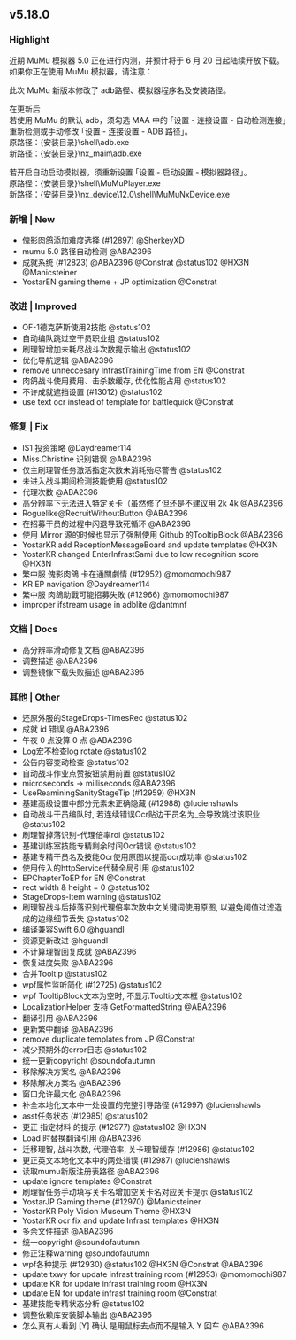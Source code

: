 ## v5.18.0

### Highlight

近期 MuMu 模拟器 5.0 正在进行内测，并预计将于 6 月 20 日起陆续开放下载。  
如果你正在使用 MuMu 模拟器，请注意：

此次 MuMu 新版本修改了 adb路径、模拟器程序名及安装路径。

在更新后  
若使用 MuMu 的默认 adb，须勾选 MAA 中的 ｢设置 - 连接设置 - 自动检测连接｣ 重新检测或手动修改 ｢设置 - 连接设置 - ADB 路径｣。  
原路径：{安装目录}\shell\adb.exe  
新路径：{安装目录}\nx_main\adb.exe

若开启自动启动模拟器，须重新设置 ｢设置 - 启动设置 - 模拟器路径｣。  
原路径：{安装目录}\shell\MuMuPlayer.exe  
新路径：{安装目录}\nx_device\12.0\shell\MuMuNxDevice.exe

### 新增 | New

* 傀影肉鸽添加难度选择 (#12897) @SherkeyXD
* mumu 5.0 路径自动检测 @ABA2396
* 成就系统 (#12823) @ABA2396 @Constrat @status102 @HX3N @Manicsteiner
* YostarEN gaming theme + JP optimization @Constrat

### 改进 | Improved

* OF-1德克萨斯使用2技能 @status102
* 自动编队跳过空干员职业组 @status102
* 刷理智增加未耗尽战斗次数提示输出 @status102
* 优化导航逻辑 @ABA2396
* remove unneccesary InfrastTrainingTime from EN @Constrat
* 肉鸽战斗使用费用、击杀数缓存, 优化性能占用 @status102
* 不许成就遮挡设置 (#13012) @status102
* use text ocr instead of template for battlequick @Constrat

### 修复 | Fix

* IS1 投资策略 @Daydreamer114
* Miss.Christine 识别错误 @ABA2396
* 仅主刷理智任务激活指定次数未消耗殆尽警告 @status102
* 未进入战斗期间检测技能使用 @status102
* 代理次数 @ABA2396
* 高分辨率下无法进入特定关卡（虽然修了但还是不建议用 2k 4k @ABA2396
* Roguelike@RecruitWithoutButton @ABA2396
* 在招募干员的过程中闪退导致死循环 @ABA2396
* 使用 Mirror 源的时候也显示了强制使用 Github 的TooltipBlock @ABA2396
* YostarKR add ReceptionMessageBoard and update templates @HX3N
* YostarKR changed EnterInfrastSami due to low recognition score @HX3N
* 繁中服 傀影肉鴿 卡在通關劇情 (#12952) @momomochi987
* KR EP navigation @Daydreamer114
* 繁中服 肉鴿助戰可能招募失敗 (#12966) @momomochi987
* improper ifstream usage in adblite @dantmnf

### 文档 | Docs

* 高分辨率滑动修复文档 @ABA2396
* 调整描述 @ABA2396
* 调整镜像下载失败描述 @ABA2396

### 其他 | Other

* 还原外服的StageDrops-TimesRec @status102
* 成就 id 错误 @ABA2396
* 午夜 0 点没算 0 点 @ABA2396
* Log宏不检查log rotate @status102
* 公告内容变动检查 @status102
* 自动战斗作业点赞按钮禁用前置 @status102
* microseconds -> milliseconds @ABA2396
* UseReaminingSanityStageTip (#12959) @HX3N
* 基建高级设置中部分元素未正确隐藏 (#12988) @lucienshawls
* 自动战斗干员编队时, 若连续错误Ocr贴边干员名为_会导致跳过该职业 @status102
* 刷理智掉落识别-代理倍率roi @status102
* 基建训练室技能专精剩余时间Ocr错误 @status102
* 基建专精干员名及技能Ocr使用原图以提高ocr成功率 @status102
* 使用传入的httpService代替全局引用 @status102
* EPChapterToEP for EN @Constrat
* rect width & height = 0 @status102
* StageDrops-Item warning @status102
* 刷理智战斗后掉落识别代理倍率次数中文关键词使用原图, 以避免阈值过滤造成的边缘细节丢失 @status102
* 编译兼容Swift 6.0 @hguandl
* 资源更新改进 @hguandl
* 不计算理智回复成就 @ABA2396
* 恢复进度失败 @ABA2396
* 合并Tooltip @status102
* wpf属性监听简化 (#12725) @status102
* wpf TooltipBlock文本为空时, 不显示Tooltip文本框 @status102
* LocalizationHelper 支持 GetFormattedString @ABA2396
* 翻译引用 @ABA2396
* 更新繁中翻译 @ABA2396
* remove duplicate templates from JP @Constrat
* 减少预期外的error日志 @status102
* 统一更新copyright @soundofautumn
* 移除解决方案名 @ABA2396
* 移除解决方案名 @ABA2396
* 窗口允许最大化 @ABA2396
* 补全本地化文本中一处设置的完整引导路径 (#12997) @lucienshawls
* asst任务状态 (#12985) @status102
* 更正 指定材料 的提示 (#12977) @status102 @HX3N
* Load 时替换翻译引用 @ABA2396
* 迁移理智, 战斗次数, 代理倍率, 关卡理智缓存 (#12986) @status102
* 更正英文本地化文本中的两处错误 (#12987) @lucienshawls
* 读取mumu新版注册表路径 @ABA2396
* update ignore templates @Constrat
* 刷理智任务手动填写关卡名增加空关卡名对应关卡提示 @status102
* YostarJP Gaming theme (#12970) @Manicsteiner
* YostarKR Poly Vision Museum Theme @HX3N
* YostarKR ocr fix and update Infrast templates @HX3N
* 多余文件描述 @ABA2396
* 统一copyright @soundofautumn
* 修正注释warning @soundofautumn
* wpf各种提示 (#12930) @status102 @HX3N @Constrat @ABA2396
* update txwy for update infrast training room (#12953) @momomochi987
* update KR for update infrast training room @HX3N
* update EN for update infrast training room @Constrat
* 基建技能专精状态分析 @status102
* 调整依赖库安装脚本输出 @ABA2396
* 怎么真有人看到 [Y] 确认 是用鼠标去点而不是输入 Y 回车 @ABA2396
